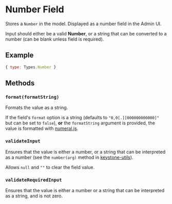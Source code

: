 # Number Field

Stores a `Number` in the model.
Displayed as a number field in the Admin UI.

Input should either be a valid **Number**, or a string that can be converted to a number (can be blank unless field is required).

## Example

```js
{ type: Types.Number }
```

## Methods

### `format(formatString)`

Formats the value as a string.

If the field's `format` option is a string (defaults to `"0,0[.][000000000000]"` but can be set to `false`), **or** the `formatString` argument is provided, the value is formatted with [numeral.js](http://numeraljs.com).

### `validateInput`

Ensures that the value is either a number, or a string that can be interpreted as a number (see the `number(arg)` method in [keystone-utils](https://github.com/keystonejs/keystone-utils#conversion-utilities)).

Allows `null` and `""` to clear the field value.

### `validateRequiredInput`

Ensures that the value is either a number or a string that can be interpreted as a string, and is not zero.
